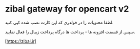 # zibal gateway for opencart v2


لطفا محتویات را در فولدری که اپن کارت نصب شده کپی کنید.

سپس از قسمت افزونه ها - پرداخت ها درگاه پرداخت زیبال را فعال نمایید.

[https://zibal.ir]
